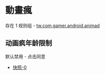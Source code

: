 # 動畫瘋

存在 1 规则组 - [tw.com.gamer.android.animad](/src/apps/tw.com.gamer.android.animad.ts)

## 动画疯年龄限制

默认禁用 - 点击同意

- [快照-0](https://i.gkd.li/i/13808757)
